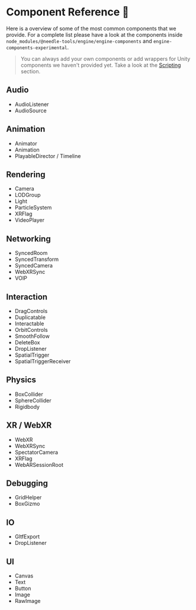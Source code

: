 # Component Reference 🧩

Here is a overview of some of the most common components that we provide. For a complete list please have a look at the components inside ``node_modules/@needle-tools/engine/engine-components`` and ``engine-components-experimental``.  

> You can always add your own components or add wrappers for Unity components we haven't provided yet. Take a look at the [Scripting](./scripting.md) section.

## Audio
- AudioListener
- AudioSource

## Animation
- Animator
- Animation
- PlayableDirector / Timeline

## Rendering
- Camera
- LODGroup
- Light
- ParticleSystem
- XRFlag
- VideoPlayer

## Networking
- SyncedRoom
- SyncedTransform
- SyncedCamera
- WebXRSync
- VOIP

## Interaction
- DragControls
- Duplicatable
- Interactable
- OrbitControls
- SmoothFollow
- DeleteBox
- DropListener
- SpatialTrigger
- SpatialTriggerReceiver

## Physics
- BoxCollider
- SphereCollider
- Rigidbody

## XR / WebXR
- WebXR
- WebXRSync
- SpectatorCamera
- XRFlag
- WebARSessionRoot

## Debugging
- GridHelper
- BoxGizmo

## IO
- GltfExport
- DropListener

## UI
- Canvas
- Text
- Button
- Image
- RawImage

